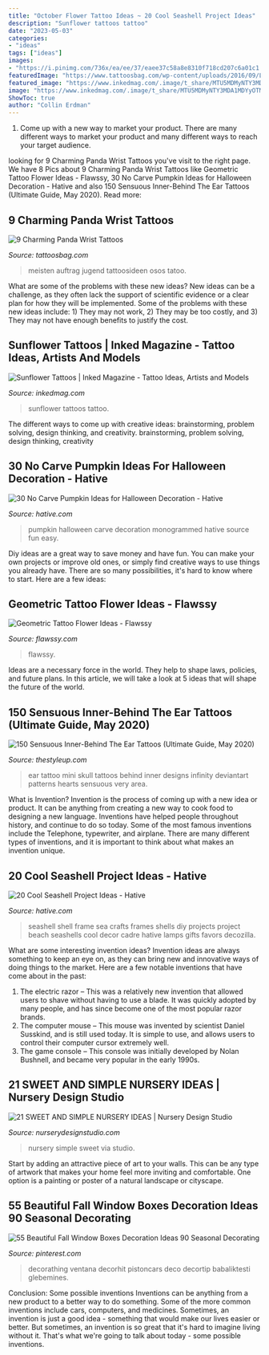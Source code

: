 ```yaml
---
title: "October Flower Tattoo Ideas ~ 20 Cool Seashell Project Ideas"
description: "Sunflower tattoos tattoo"
date: "2023-05-03"
categories:
- "ideas"
tags: ["ideas"]
images:
- "https://i.pinimg.com/736x/ea/ee/37/eaee37c58a8e8310f718cd207c6a01c1.jpg"
featuredImage: "https://www.tattoosbag.com/wp-content/uploads/2016/09/Lovely-Panda-Tattoo-On-Wrist.jpg"
featured_image: "https://www.inkedmag.com/.image/t_share/MTU5MDMyNTY3MDA1MDYyOTM2/fe9d99c4197c232174844df1b84e69c2.jpg"
image: "https://www.inkedmag.com/.image/t_share/MTU5MDMyNTY3MDA1MDYyOTM2/fe9d99c4197c232174844df1b84e69c2.jpg"
ShowToc: true
author: "Collin Erdman"
---
```



1. Come up with a new way to market your product. There are many different ways to market your product and many different ways to reach your target audience.

	

		
looking for 9 Charming Panda Wrist Tattoos you've visit to the right page. We have 8 Pics about 9 Charming Panda Wrist Tattoos like Geometric Tattoo Flower Ideas - Flawssy, 30 No Carve Pumpkin Ideas for Halloween Decoration - Hative and also 150 Sensuous Inner-Behind The Ear Tattoos (Ultimate Guide, May 2020). Read more:
		
    
## 9 Charming Panda Wrist Tattoos

<img loading=lazy src="https://www.tattoosbag.com/wp-content/uploads/2016/09/Lovely-Panda-Tattoo-On-Wrist.jpg" onerror="this.onerror=null;this.src='https://tse1.mm.bing.net/th?id=OIP.ZvmpLE1UOc6fW17Mxip6AwHaJ4&amp;pid=15.1';" alt="9 Charming Panda Wrist Tattoos">

_Source: tattoosbag.com_

>meisten auftrag jugend tattoosideen osos tatoo. 

	

What are some of the problems with these new ideas?
New ideas can be a challenge, as they often lack the support of scientific evidence or a clear plan for how they will be implemented. Some of the problems with these new ideas include: 1) They may not work, 2) They may be too costly, and 3) They may not have enough benefits to justify the cost.

    
## Sunflower Tattoos | Inked Magazine - Tattoo Ideas, Artists And Models

<img loading=lazy src="https://www.inkedmag.com/.image/t_share/MTU5MDMyNTY3MDA1MDYyOTM2/fe9d99c4197c232174844df1b84e69c2.jpg" onerror="this.onerror=null;this.src='https://tse1.mm.bing.net/th?id=OIP.kUD4OmaXf_Pv7DiUQ5d0YgHaLM&amp;pid=15.1';" alt="Sunflower Tattoos | Inked Magazine - Tattoo Ideas, Artists and Models">

_Source: inkedmag.com_

>sunflower tattoos tattoo. 

	

The different ways to come up with creative ideas: brainstorming, problem solving, design thinking, and creativity.
brainstorming, problem solving, design thinking, creativity

    
## 30 No Carve Pumpkin Ideas For Halloween Decoration - Hative

<img loading=lazy src="https://hative.com/wp-content/uploads/2014/10/no-carve-pumpkin-ideas/3-monogrammed-pumpkin.jpg" onerror="this.onerror=null;this.src='https://tse4.mm.bing.net/th?id=OIP.RLIi6r2IJL7LTAVcIEY5kwHaJ4&amp;pid=15.1';" alt="30 No Carve Pumpkin Ideas for Halloween Decoration - Hative">

_Source: hative.com_

>pumpkin halloween carve decoration monogrammed hative source fun easy. 

	

Diy ideas are a great way to save money and have fun. You can make your own projects or improve old ones, or simply find creative ways to use things you already have. There are so many possibilities, it's hard to know where to start. Here are a few ideas:

    
## Geometric Tattoo Flower Ideas - Flawssy

<img loading=lazy src="https://www.flawssy.com/wp-content/uploads/2016/12/Geometric-Flower-Tattoo-Design.jpg" onerror="this.onerror=null;this.src='https://tse4.mm.bing.net/th?id=OIP.Lk07cCAA5Q-ngu4t1uUI_AHaLH&amp;pid=15.1';" alt="Geometric Tattoo Flower Ideas - Flawssy">

_Source: flawssy.com_

>flawssy. 

	

Ideas are a necessary force in the world. They help to shape laws, policies, and future plans. In this article, we will take a look at 5 ideas that will shape the future of the world.

    
## 150 Sensuous Inner-Behind The Ear Tattoos (Ultimate Guide, May 2020)

<img loading=lazy src="https://thestyleup.com/wp-content/uploads/2015/03/mini-skull-ear-tattoo-design-650x856.jpg" onerror="this.onerror=null;this.src='https://tse1.mm.bing.net/th?id=OIP.2UwfKpO9z9gz9c3C9sayxAHaJw&amp;pid=15.1';" alt="150 Sensuous Inner-Behind The Ear Tattoos (Ultimate Guide, May 2020)">

_Source: thestyleup.com_

>ear tattoo mini skull tattoos behind inner designs infinity deviantart patterns hearts sensuous very area. 

	

What is Invention?
Invention is the process of coming up with a new idea or product. It can be anything from creating a new way to cook food to designing a new language. Inventions have helped people throughout history, and continue to do so today. Some of the most famous inventions include the Telephone, typewriter, and airplane. There are many different types of inventions, and it is important to think about what makes an invention unique.

    
## 20 Cool Seashell Project Ideas - Hative

<img loading=lazy src="https://hative.com/wp-content/uploads/2014/12/seashell-project-ideas/11-sea-shell-photo-frame.jpg" onerror="this.onerror=null;this.src='https://tse4.mm.bing.net/th?id=OIP.zg4oFNNHPHchdF10OVI2mQHaJ4&amp;pid=15.1';" alt="20 Cool Seashell Project Ideas - Hative">

_Source: hative.com_

>seashell shell frame sea crafts frames shells diy projects project beach seashells cool decor cadre hative lamps gifts favors decozilla. 

	

What are some interesting invention ideas?
Invention ideas are always something to keep an eye on, as they can bring new and innovative ways of doing things to the market. Here are a few notable inventions that have come about in the past: 
1. The electric razor – This was a relatively new invention that allowed users to shave without having to use a blade. It was quickly adopted by many people, and has since become one of the most popular razor brands. 
2. The computer mouse – This mouse was invented by scientist Daniel Susskind, and is still used today. It is simple to use, and allows users to control their computer cursor extremely well. 
3. The game console – This console was initially developed by Nolan Bushnell, and became very popular in the early 1990s.

    
## 21 SWEET AND SIMPLE NURSERY IDEAS | Nursery Design Studio

<img loading=lazy src="https://www.nurserydesignstudio.com/wp-content/uploads/2020/10/simple-nursery-ideas-3.png" onerror="this.onerror=null;this.src='https://tse3.mm.bing.net/th?id=OIP.MtxJvH7qAYkBlm80O3728QHaLH&amp;pid=15.1';" alt="21 SWEET AND SIMPLE NURSERY IDEAS | Nursery Design Studio">

_Source: nurserydesignstudio.com_

>nursery simple sweet via studio. 

	

Start by adding an attractive piece of art to your walls. This can be any type of artwork that makes your home feel more inviting and comfortable. One option is a painting or poster of a natural landscape or cityscape.

    
## 55 Beautiful Fall Window Boxes Decoration Ideas 90 Seasonal Decorating

<img loading=lazy src="https://i.pinimg.com/736x/ea/ee/37/eaee37c58a8e8310f718cd207c6a01c1.jpg" onerror="this.onerror=null;this.src='https://tse2.mm.bing.net/th?id=OIP.fF8WXZ2qcvuFBEtp7JjoyAHaJ6&amp;pid=15.1';" alt="55 Beautiful Fall Window Boxes Decoration Ideas 90 Seasonal Decorating">

_Source: pinterest.com_

>decorathing ventana decorhit pistoncars deco decortip babaliktesti glebemines. 

	

Conclusion: Some possible inventions
Inventions can be anything from a new product to a better way to do something. Some of the more common inventions include cars, computers, and medicines. Sometimes, an invention is just a good idea - something that would make our lives easier or better. But sometimes, an invention is so great that it's hard to imagine living without it. That's what we're going to talk about today - some possible inventions.

